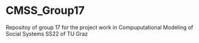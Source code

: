 # CMSS_Group17
Repositoy of group 17 for the project work in Compuputational Modeling of Social Systems SS22 of TU Graz

